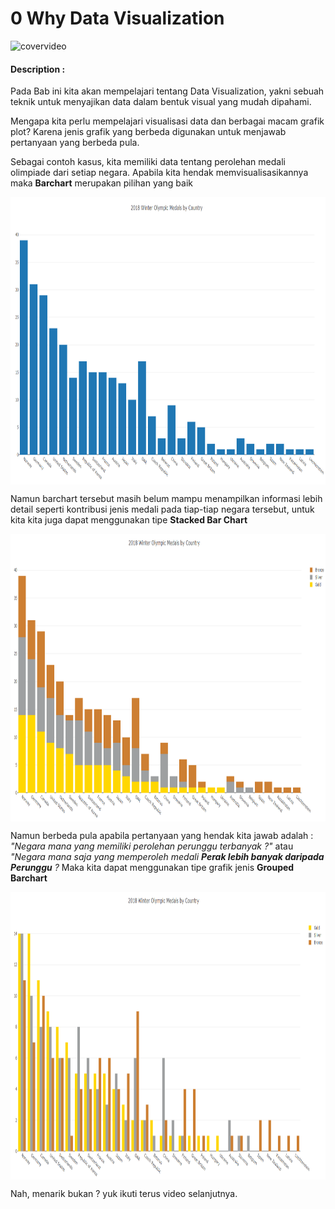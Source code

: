 # 0 Why Data Visualization

![covervideo](http://bit.ly/makeaicovervideo)

#### **Description :**
Pada Bab ini kita akan mempelajari tentang Data Visualization, yakni sebuah teknik untuk menyajikan data dalam bentuk visual yang mudah dipahami. 

Mengapa kita perlu mempelajari visualisasi data dan berbagai macam grafik plot? 
Karena jenis grafik yang berbeda digunakan untuk menjawab pertanyaan yang berbeda pula. 

Sebagai contoh kasus, kita memiliki data tentang perolehan medali olimpiade dari setiap negara. Apabila kita hendak memvisualisasikannya maka **Barchart** merupakan pilihan yang baik

<img src ="https://github.com/BenedictusAryo/documents_assets/raw/master/New%20CourseMap/Basic%20Course/3_Basic%20Visualization/Assets/olympic%20total.png" width="560" height="460" align="center"/>

Namun barchart tersebut masih belum mampu menampilkan informasi lebih detail seperti kontribusi jenis medali pada tiap-tiap negara tersebut, untuk kita kita juga dapat menggunakan tipe **Stacked Bar Chart**

<img src ="https://github.com/BenedictusAryo/documents_assets/raw/master/New%20CourseMap/Basic%20Course/3_Basic%20Visualization/Assets/olympic%20stacked.png" width="560" height="460" align="center"/>

Namun berbeda pula apabila pertanyaan yang hendak kita jawab adalah : *"Negara mana yang memiliki perolehan perunggu terbanyak ?"* atau *"Negara mana saja yang memperoleh medali __Perak lebih banyak daripada Perunggu__ ?* Maka kita dapat menggunakan tipe grafik jenis **Grouped Barchart**

<img src ="https://github.com/BenedictusAryo/documents_assets/raw/master/New%20CourseMap/Basic%20Course/3_Basic%20Visualization/Assets/olympic%20grouped.png" width="560" height="460" align="center"/>

Nah, menarik bukan ? yuk ikuti terus video selanjutnya.